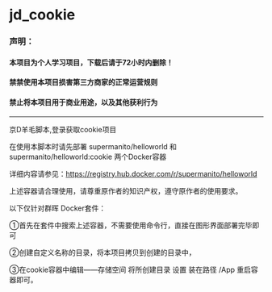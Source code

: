 # jd_cookie 

### 声明：

#### 本项目为个人学习项目，下载后请于72小时内删除！

#### 禁禁使用本项目损害第三方商家的正常运营规则

#### 禁止将本项目用于商业用途，以及其他获利行为

---

京D羊毛脚本,登录获取cookie项目

在使用本脚本时请先部署  supermanito/helloworld 和 supermanito/helloworld:cookie 两个Docker容器

详细内容请参见：https://registry.hub.docker.com/r/supermanito/helloworld

上述容器请合理使用，请尊重原作者的知识产权，遵守原作者的使用要求。



以下仅针对群晖 Docker套件：

①首先在套件中搜索上述容器，不需要使用命令行，直接在图形界面部署完毕即可

②创建自定义名称的目录，将本项目拷贝到创建的目录中，

③在cookie容器中编辑——存储空间  将所创建目录 设置 装在路径  /App 重启容器即可。 
